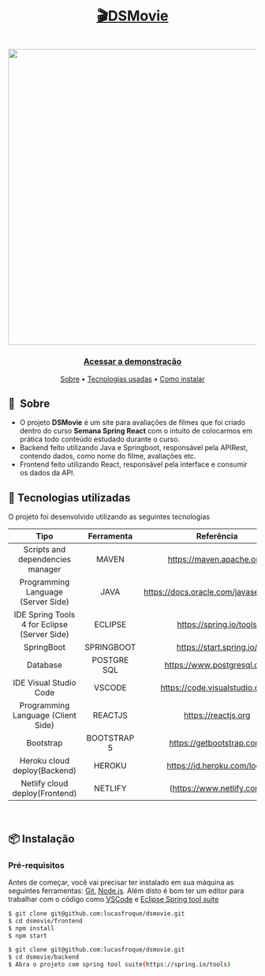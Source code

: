 <h1 align="center">
    <a href="https://dsmovie-lucasfroque.netlify.app">🎬DSMovie</a>
</h1>
<h1 align="center">
    <img align="center" width=600 src="https://i.imgur.com/Ww7T7P0.gif">
</h1>

<h3 align="center">
    <a href="https://dsmovie-lucasfroque.netlify.app/">Acessar a demonstração</a>
</h3>

<p align="center">
 <a href="#🔖&nbsp; Sobre">Sobre</a> •
 <a href="#tecnologias">Tecnologias usadas</a> • 
   <a href="#instalação">Como instalar</a> 
</p>


## 🔖&nbsp; Sobre
- O projeto **DSMovie** é um site para avaliações de filmes que foi criado dentro do curso **Semana Spring React** com o intuito de colocarmos em prática todo conteúdo estudado durante o curso.
- Backend feito utilizando Java e Springboot, responsável pela APIRest, contendo dados, como nome do filme, avaliações etc.
- Frontend feito utilizando React, responsável pela interface e consumir os dados da API.

## 🚀 Tecnologias utilizadas
O projeto foi desenvolvido utilizando as seguintes tecnologias <br>


|                Tipo                |      Ferramenta      |                Referência                |
| :--------------------------------: | :------------------: | :--------------------------------------: |
|  Scripts and dependencies manager  |        MAVEN         |         https://maven.apache.org/        |
| Programming Language (Server Side) |         JAVA         | https://docs.oracle.com/javase/tutorial/ |
|IDE Spring Tools 4 for Eclipse (Server Side)| ECLIPSE      |         https://spring.io/tools          |
|            SpringBoot              |     SPRINGBOOT       |         https://start.spring.io/         |
|              Database              |     POSTGRE SQL      |       https://www.postgresql.org/        |
|       IDE Visual Studio Code       |       VSCODE         |       https://code.visualstudio.com/     |
| Programming Language (Client Side) |       REACTJS        |           https://reactjs.org            |
|             Bootstrap              |     BOOTSTRAP 5      |        https://getbootstrap.com/         |
|Heroku cloud deploy(Backend)        |       HEROKU         |        https://id.heroku.com/login       |
|  Netlify cloud deploy(Frontend)    |       NETLIFY        |        (https://www.netlify.com/         |


<br>

## 📦 Instalação
### Pré-requisitos

Antes de começar, você vai precisar ter instalado em sua máquina as seguintes ferramentas:
[Git](https://git-scm.com), [Node.js](https://nodejs.org/en/). 
Além disto é bom ter um editor para trabalhar com o código como [VSCode](https://code.visualstudio.com/) e [Eclipse Spring tool suite](https://start.spring.io/)

```bash
$ git clone git@github.com:lucasfroque/dsmovie.git
$ cd dsmovie/frontend
$ npm install
$ npm start
```
```bash
$ git clone git@github.com:lucasfroque/dsmovie.git
$ cd dsmovie/backend
$ Abra o projeto com spring tool suite(https://spring.io/tools)
```
